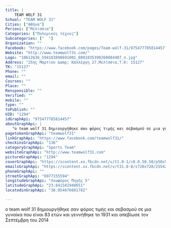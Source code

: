 ```yaml
---
title: |
    TEAM WOLF 31
School: "TEAM WOLF 31"
Cities: ["Αθήνα"]
Perioxi: ["Μελίσσια"]
Categories: ["Πολεμικές τέχνες"]
Subcategories: ["  "]
Organization: ""
Facebook: "https://www.facebook.com/pages/Team-wolf-31/975477785814457?pnref=story"
Website: "http://www.teamwolf31.com/"
Logo: "10612636_594183890691001_8091035390260884407_n.jpg"
Address: "25ης Μαρτίου &amp; Καλλέργη 27,Μελίσσια,Τ.Κ: 15127"
TK: "15127"
Phone: ""
email: ""
Courses: ""
Place: ""
Rensponsible: ""
Verified: ""
mobile: ""
type: ""
toPublish: ""
UID: "1294"
idGraphApi: "975477785814457"
aboutGraphApi: | 
   "ο team wolf 31 δημιουργήθηκε σαν φόρος τιμής και σεβασμού σε μια γυναίκα που είναι 83 ετών και γεννήθηκε το 1931 και απεβίωσε τον Σεπτέμβρη του 2014"
pagetokenGraphApi: "teamwolf31"
linkGraphApi: "https://www.facebook.com/teamwolf31/"
checkinsGraphApi: "136"
categoryGraphApi: "Sports Team"
websiteGraphApi: "http://www.teamwolf31.com"
pictureGraphApi: "1294"
coverGraphApi: "https://scontent.xx.fbcdn.net/v/t1.0-1/c0.0.50.50/p50x50/11075130_1016474128381489_8299765481866604239_n.jpg?oh=cfe0b6a83460d7df49769b8a48c49c21&amp;oe=5B0A2072"
emailsGraphApi: "https://scontent.xx.fbcdn.net/v/t31.0-8/s720x720/25542695_1889062127789347_1618411282241490964_o.jpg?oh=ead64b839f453ebd557cd11f2f7d3010&amp;oe=5B0AFBEC"
phoneGraphApi: ""
streetGraphApi: "6977155594"
longitudeGraphApi: "Λεωφόρος Πηγής 5"
latitudeGraphApi: "23.841581940651"
locatedinGraphApi: "38.054676681782"

---
```


ο team wolf 31 δημιουργήθηκε σαν φόρος τιμής και σεβασμού σε μια γυναίκα που είναι 83 ετών και γεννήθηκε το 1931 και απεβίωσε τον Σεπτέμβρη του 2014

